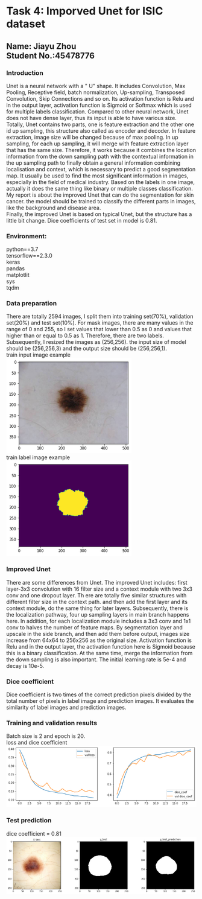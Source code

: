 # Task 4: Imporved Unet for ISIC dataset
## Name: Jiayu Zhou <br> Student No.:45478776
###  Introduction
Unet is a neural network with a " U" shape. It includes Convolution, Max Pooling, Receptive field, batch normalization, Up-sampling, Transposed Convolution, 
Skip Connections and so on. Its activation function is Relu and in the output layer, activation function is Sigmoid or Softmax which is used for multiple labels classification. Compared to other neural network, Unet does not have dense layer, thus its input is able to have various size.<br>
Totally, Unet contains two parts, one is feature extraction and the other one id up sampling, this structure also called as encoder and decoder. 
In feature extraction, image size will be changed because of max pooling. In up sampling, for each up sampling, 
it will merge with feature extraction layer that has the same size. 
Therefore, it works because it combines the location information from the down sampling path with the contextual information in the up sampling path to finally 
obtain a general information combining localisation and context, which is necessary to predict a good segmentation map. It usually be used to find the most significant 
information in images, especially in the field of medical industry. Based on the labels in one image, actually it does the same thing like binary or multiple classes 
classification.  My report is about the improved Unet that can do the segmentation for skin cancer. the model should be trained to classify the different parts in images,
like the background and disease area.<br>
Finally, the improved Unet is based on typical Unet, but the structure has a little bit change. Dice coefficients of test set in model is 0.81.<br>


### Environment: <br>
python==3.7<br> tensorflow==2.3.0 <br> keras <br>pandas <br> matplotlit <br> sys <br> tqdm <br> 
### Data preparation
There are totally 2594 images, I split them into training set(70%), validation set(20%) and test set(10%). 
For mask images, there are many values in the range of 0 and 255, so I set values that lower than 0.5 as 0 and values that higher than or equal to 0.5 as 1. 
Therefore, there are two labels. Subsequently, I resized the images as (256,256). the input size of model should be (256,256,3) and the output size should be (256,256,1).<br>
train input image example<br>
![image](https://github.com/mollypython/PatternFlow/blob/topic-recognition/recognition/76-report/images/train_input.png)<br>
train label image example<br>
![image](https://github.com/mollypython/PatternFlow/blob/topic-recognition/recognition/76-report/images/train_label.png)<br>

### Improved Unet <br>
There are some differences from Unet. 
The improved Unet includes: first layer-3x3 convolution with 16 filter size and a context module with two 3x3 conv and one dropout layer. Th
ere are totally five similar structures with different filter size in the context path. and then add the first layer and its context module, 
do the same thing for later layers. Subsequently, there is the localization pathway, four up sampling layers in main branch happens here. 
In addition, for each localization module includes a 3x3 conv and 1x1 conv to halves the number of feature maps.
By segmentation layer and upscale in the side branch, and then add them before output, images size increase from 64x64 to 256x256 as the original size. 
Activation function is Relu and in the output layer, the activation function here is Sigmoid because this is a binary classification.
At the same time, merge the information from the down sampling is also important. The initial learning rate is 5e-4 and decay is 10e-5. <br>


### Dice coefficient<br>
Dice coefficient is two times of the correct prediction pixels divided by the total number of pixels in label image and prediction images. 
It evaluates the similarity of label images and prediction images.<br>


### Training and validation results<br>
Batch size is 2 and epoch is 20.<br>
loss and dice coefficient<br>
![image](https://github.com/mollypython/PatternFlow/blob/topic-recognition/recognition/76-report/images/loss_dice.png)<br>

### Test prediction<br>
dice coefficient = 0.81 <br>
![image](https://github.com/mollypython/PatternFlow/blob/topic-recognition/recognition/76-report/images/test_prediction.png)

